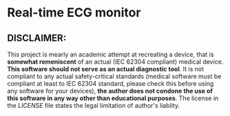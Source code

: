 # Real-time ECG monitor

## **DISCLAIMER**: 

This project is mearly an academic attempt at recreating a device, that is **somewhat remeniscent** of an actual (IEC 62304 compliant) medical device. **This software should not serve as an actual diagnostic tool**. It is not compliant to any actual safety-critical standards (medical software must be compliant at least to IEC 62304 standard, please check this before using any software for your devices), **the author does not condone the use of this software in any way other than educational purposes**. The license in the *LICENSE* file states the legal limitation of author's liablity.

